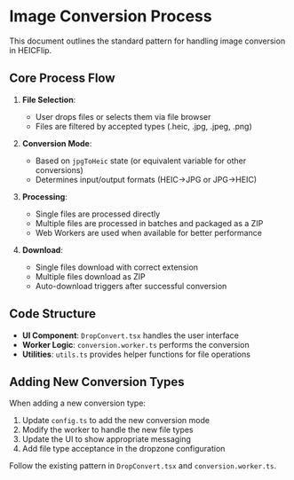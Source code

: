 # Image Conversion Process

This document outlines the standard pattern for handling image conversion in HEICFlip.

## Core Process Flow

1. **File Selection**:
   - User drops files or selects them via file browser
   - Files are filtered by accepted types (.heic, .jpg, .jpeg, .png)

2. **Conversion Mode**:
   - Based on `jpgToHeic` state (or equivalent variable for other conversions)
   - Determines input/output formats (HEIC→JPG or JPG→HEIC)

3. **Processing**:
   - Single files are processed directly
   - Multiple files are processed in batches and packaged as a ZIP
   - Web Workers are used when available for better performance

4. **Download**:
   - Single files download with correct extension
   - Multiple files download as ZIP
   - Auto-download triggers after successful conversion

## Code Structure

- **UI Component**: `DropConvert.tsx` handles the user interface
- **Worker Logic**: `conversion.worker.ts` performs the conversion
- **Utilities**: `utils.ts` provides helper functions for file operations

## Adding New Conversion Types

When adding a new conversion type:

1. Update `config.ts` to add the new conversion mode
2. Modify the worker to handle the new file types
3. Update the UI to show appropriate messaging
4. Add file type acceptance in the dropzone configuration

Follow the existing pattern in `DropConvert.tsx` and `conversion.worker.ts`.
